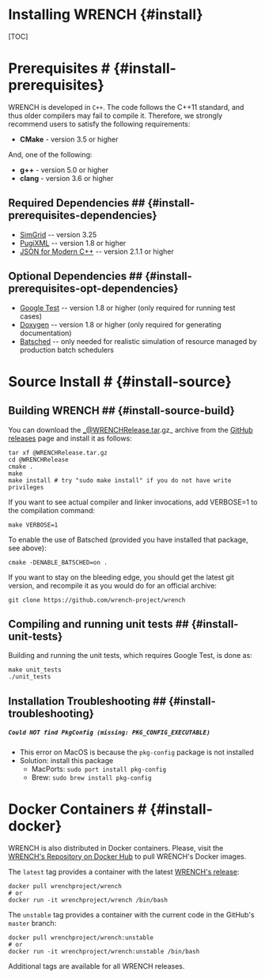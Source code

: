 Installing WRENCH                  {#install}
============

<!--
@WRENCHUserDoc <div class="doc-type">User Documentation</div><div class="doc-link">Other: <a href="../developer/install.html">Developer</a> - <a href="../internal/install.html">Internal</a></div> @endWRENCHDoc
@WRENCHDeveloperDoc  <div class="doc-type">Developer Documentation</div><div class="doc-link">Other: <a href="../user/install.html">User</a> - <a href="../internal/install.html">Internal</a></div> @endWRENCHDoc
@WRENCHInternalDoc  <div class="doc-type">Internal Documentation</div><div class="doc-link">Other: <a href="../user/install.html">User</a> -  <a href="../developer/install.html">Developer</a></div> @endWRENCHDoc
-->

[TOC]


# Prerequisites #                 {#install-prerequisites}

WRENCH is developed in `C++`. The code follows the C++11 standard, and thus older 
compilers may fail to compile it. Therefore, we strongly recommend
users to satisfy the following requirements:

- **CMake** - version 3.5 or higher
  
And, one of the following:
- <b>g++</b> - version 5.0 or higher
- <b>clang</b> - version 3.6 or higher


## Required Dependencies ##                  {#install-prerequisites-dependencies}

- [SimGrid](https://simgrid.org/) -- version 3.25
- [PugiXML](http://pugixml.org/) -- version 1.8 or higher 
- [JSON for Modern C++](https://github.com/nlohmann/json) -- version 2.1.1 or higher 

## Optional Dependencies ##                  {#install-prerequisites-opt-dependencies}

- [Google Test](https://github.com/google/googletest) -- version 1.8 or higher (only required for running test cases)
- [Doxygen](http://www.doxygen.org) -- version 1.8 or higher (only required for generating documentation)
- [Batsched](https://gitlab.inria.fr/batsim/batsched) -- only needed for realistic simulation of resource managed by production batch schedulers



# Source Install #                  {#install-source}


## Building WRENCH ##               {#install-source-build}

You can download the _@WRENCHRelease.tar.gz_ archive from the 
[GitHub releases](https://github.com/wrench-project/wrench/releases) page and install it as follows:

~~~~~~~~~~~~~{.sh}
tar xf @WRENCHRelease.tar.gz
cd @WRENCHRelease
cmake .
make
make install # try "sudo make install" if you do not have write privileges
~~~~~~~~~~~~~

If you want to see actual compiler and linker invocations, add VERBOSE=1 to the compilation command:

~~~~~~~~~~~~~{.sh}
make VERBOSE=1
~~~~~~~~~~~~~

To enable the use of Batsched (provided you have installed that package, see above):
~~~~~~~~~~~~~{.sh}
cmake -DENABLE_BATSCHED=on .
~~~~~~~~~~~~~

If you want to stay on the bleeding edge, you should get the latest git version, and recompile it as you would do for an official archive:

~~~~~~~~~~~~~{.sh}
git clone https://github.com/wrench-project/wrench
~~~~~~~~~~~~~

## Compiling and running unit tests ##  {#install-unit-tests}

Building and running the unit tests, which requires Google Test, is done as:

~~~~~~~~~~~~~{.sh}
make unit_tests      
./unit_tests
~~~~~~~~~~~~~
 
## Installation Troubleshooting ##  {#install-troubleshooting}

##### `Could NOT find PkgConfig (missing: PKG_CONFIG_EXECUTABLE)`
    
 - This error on MacOS is because the `pkg-config` package is not installed
 - Solution: install this package
    - MacPorts: `sudo port install pkg-config`
    - Brew: `sudo brew install pkg-config`


# Docker Containers #             {#install-docker}

WRENCH is also distributed in Docker containers. Please, visit the
[WRENCH's Repository on Docker Hub](https://hub.docker.com/r/wrenchproject/wrench/)
to pull WRENCH's Docker images.

The `latest` tag provides a container with the latest 
[WRENCH's release](https://github.com/wrench-project/wrench/releases):

~~~~~~~~~~~~~{.sh}
docker pull wrenchproject/wrench 
# or
docker run -it wrenchproject/wrench /bin/bash
~~~~~~~~~~~~~

 The `unstable` tag provides a container with the current code in the GitHub's `master` 
branch:

~~~~~~~~~~~~~{.sh}
docker pull wrenchproject/wrench:unstable
# or
docker run -it wrenchproject/wrench:unstable /bin/bash
~~~~~~~~~~~~~ 

Additional tags are available for all WRENCH releases. 


